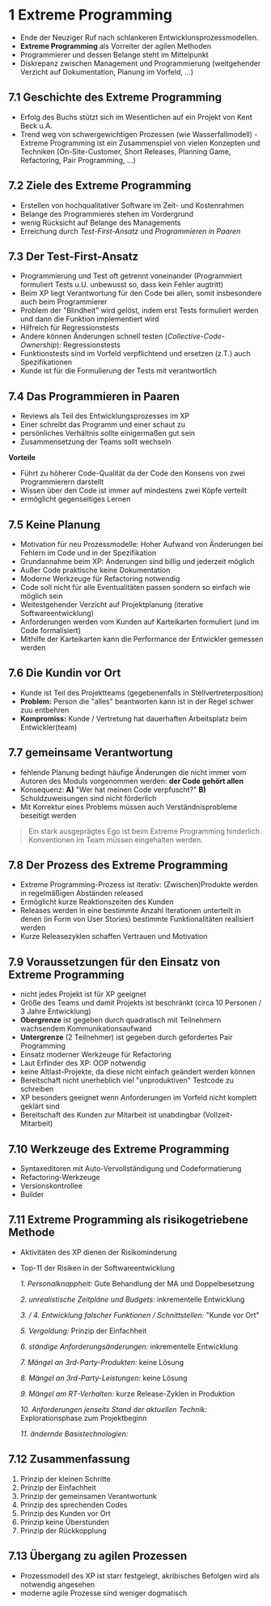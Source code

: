 # 1 Extreme Programming

- Ende der Neuziger Ruf nach schlankeren Entwicklunsprozessmodellen.
- **Extreme Programming** als Vorreiter der agilen Methoden
- Programmierer und dessen Belange steht im Mittelpunkt
- Diskrepanz zwischen Management und Programmierung (weitgehender Verzicht auf Dokumentation, Planung im Vorfeld, ...)

## 7.1 Geschichte des Extreme Programming

- Erfolg des Buchs stützt sich im Wesentlichen auf ein Projekt von Kent Beck u.A.
- Trend weg von schwergewichtigen Prozessen (wie Wasserfallmodell)
-Extreme Programming ist ein Zusammenspiel von vielen Konzepten und Techniken (On-Site-Customer, Short Releases, Planning Game, Refactoring, Pair Programming, ...)

## 7.2 Ziele des Extreme Programming

- Erstellen von hochqualitativer Software im Zeit- und Kostenrahmen
- Belange des Programmieres stehen im Vordergrund
- wenig Rücksicht auf Belange des Managements
- Erreichung durch *Test-First-Ansatz* und *Programmieren in Paaren*

## 7.3 Der Test-First-Ansatz

- Programmierung und Test oft getrennt voneinander (Programmiert formuliert Tests u.U. unbewusst so, dass kein Fehler augtritt)
- Beim XP liegt Verantwortung für den Code bei allen, somit insbesondere auch beim Programmierer
- Problem der "Blindheit" wird gelöst, indem erst Tests formuliert werden und dann die Funktion implementiert wird
- Hilfreich für Regressionstests
- Andere können Änderungen schnell testen (*Collective-Code-Ownership*): Regressionstests
- Funktionstests sind im Vorfeld verpflichtend und ersetzen (z.T.) auch Spezifikationen
- Kunde ist für die Formulierung der Tests mit verantwortlich

## 7.4 Das Programmieren in Paaren

- Reviews als Teil des Entwicklungsprozesses im XP
- Einer schreibt das Programm und einer schaut zu
- persönliches Verhältnis sollte einigermaßen gut sein
- Zusammensetzung der Teams sollt wechseln

**Vorteile**

- Führt zu höherer Code-Qualität da der Code den Konsens von zwei Programmierern darstellt
- Wissen über den Code ist immer auf mindestens zwei Köpfe verteilt
- ermöglicht gegenseitiges Lernen

## 7.5 Keine Planung

- Motivation für neu Prozessmodelle: Hoher Aufwand von Änderungen bei Fehlern im Code und in der Spezifikation
- Grundannahme beim XP: Änderungen sind billig und jederzeit möglich
- Außer Code praktische keine Dokumentation
- Moderne Werkzeuge für Refactoring notwendig
- Code soll nicht für alle Eventualitäten passen sondern so einfach wie möglich sein
- Weitestgehender Verzicht auf Projektplanung (iterative Softwareentwicklung)
- Anforderungen werden vom Kunden auf Karteikarten formuliert (und im Code formalisiert)
- Mithilfe der Karteikarten kann die Performance der Entwickler gemessen werden

## 7.6 Die Kundin vor Ort

- Kunde ist Teil des Projektteams (gegebenenfalls in Stellvertreterposition)
- **Problem:** Person die "alles" beantworten kann ist in der Regel schwer zuu entbehren
- **Kompromiss:** Kunde / Vertretung hat dauerhaften Arbeitsplatz beim Entwickler(team)

## 7.7 gemeinsame Verantwortung

- fehlende Planung bedingt häufige Änderungen die nicht immer vom Autoren des Moduls vorgenommen werden: **der Code gehört allen**
- Konsequenz: **A)** "Wer hat meinen Code verpfuscht?" **B)** Schuldzuweisungen sind nicht förderlich
- Mit Korrektur eines Problems müssen auch Verständnisprobleme beseitigt werden

> Ein stark ausgeprägtes Ego ist beim Extreme Programming hinderlich. Konventionen im Team müssen eingehalten werden.

## 7.8 Der Prozess des Extreme Programming

- Extreme Programming-Prozess ist iterativ: (Zwischen)Produkte werden in regelmäßigen Abständen released
- Ermöglicht kurze Reaktionszeiten des Kunden
- Releases werden in eine bestimmte Anzahl Iterationen unterteilt in denen (in Form von User Stories) bestimmte Funktionalitäten realisiert werden
- Kurze Releasezyklen schaffen Vertrauen und Motivation

## 7.9 Voraussetzungen für den Einsatz von Extreme Programming

- nicht jedes Projekt ist für XP geeignet
- Größe des Teams und damit Projekts ist beschränkt (circa 10 Personen / 3 Jahre Entwicklung)
- **Obergrenze** ist gegeben durch quadratisch mit Teilnehmern wachsendem Kommunikationsaufwand
- **Untergrenze** (2 Teilnehmer) ist gegeben durch gefordertes Pair Programming
- Einsatz moderner Werkzeuge für Refactoring
- Laut Erfinder des XP: OOP notwendig
- keine Altlast-Projekte, da diese nicht einfach geändert werden können
- Bereitschaft nicht unerheblich viel "unproduktiven" Testcode zu schreiben
- XP besonders geeignet wenn Anforderungen im Vorfeld nicht komplett geklärt sind
- Bereitschaft des Kunden zur Mitarbeit ist unabdingbar (Vollzeit-Mitarbeit)

## 7.10 Werkzeuge des Extreme Programming

- Syntaxeditoren mit Auto-Vervollständigung und Codeformatierung
- Refactoring-Werkzeuge
- Versionskontrollee
- Builder

## 7.11 Extreme Programming als risikogetriebene Methode

- Aktivitäten des XP dienen der Risikominderung
- Top-11 der Risiken in der Softwareentwicklung

    *1. Personalknappheit:* Gute Behandlung der MA und Doppelbesetzung

    *2. unrealistische Zeitpläne und Budgets:* inkrementelle Entwicklung

    *3. / 4. Entwicklung falscher Funktionen / Schnittstellen:* "Kunde vor Ort"

    *5. Vergoldung:* Prinzip der Einfachheit

    *6. ständige Anforderungsänderungen:* inkrementelle Entwicklung

    *7. Mängel an 3rd-Party-Produkten:* keine Lösung

    *8. Mängel an 3rd-Party-Leistungen:* keine Lösung

    *9. Mängel am RT-Verhalten:* kurze Release-Zyklen in Produktion

    *10. Anforderungen jenseits Stand der aktuellen Technik:* Explorationsphase zum Projektbeginn

    *11. ändernde Basistechnologien:*

## 7.12 Zusammenfassung

1. Prinzip der kleinen Schritte
2. Prinzip der Einfachheit
3. Prinzip der gemeinsamen Verantwortunk
4. Prinzip des sprechenden Codes
5. Prinzip des Kunden vor Ort
6. Prinzip keine Überstunden
7. Prinzip der Rückkopplung

## 7.13 Übergang zu agilen Prozessen

- Prozessmodell des XP ist starr festgelegt, akribisches Befolgen wird als notwendig angesehen
- moderne agile Prozesse sind weniger dogmatisch
